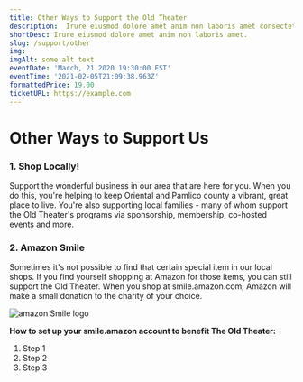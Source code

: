 ```yaml
---
title: Other Ways to Support the Old Theater
description:  Irure eiusmod dolore amet anim non laboris amet consectetur quis laboris consectetur. Ad dolore et pariatur ad sit ex officia ipsum proident adipisicing pariatur culpa duis. Irure nulla excepteur nulla dolore quis reprehenderit elit aliqua dolor voluptate anim do elit cupidatat.
shortDesc: Irure eiusmod dolore amet anim non laboris amet.
slug: /support/other
img: 
imgAlt: some alt text
eventDate: 'March, 21 2020 19:30:00 EST'
eventTime: '2021-02-05T21:09:38.963Z'
formattedPrice: 19.00
ticketURL: https://example.com
---
```


# Other Ways to Support Us

### 1.  Shop Locally!  
Support the wonderful business in our area that are here for you. When you do this, you're helping to keep Oriental and Pamlico county a vibrant, great place to live. You're also supporting local families - many of whom support the Old Theater's programs via sponsorship, membership, co-hosted events and more.

### 2. Amazon Smile  
Sometimes it's not possible to find that certain special item in our local shops. If you find yourself shopping at Amazon for those items, you can still support the Old Theater. When you shop at smile.amazon.com, Amazon will make a small donation to the charity of your choice.

![amazon Smile logo](https://old-theater-pics.netlify.app/img/amazon-smile-sm.jpg)

**How to set up your smile.amazon account to benefit The Old Theater:**  
1. Step 1  
2. Step 2  
3. Step 3  

